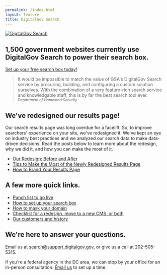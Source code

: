 ```yaml
---
permalink: /index.html
layout: feature
title: DigitalGov Search
---
```

<article class="article feature">
<div class="banner">
  <a href="/">
    <img src="http://f22818b4dfc10241d8a3-f1564c64756a8cfee25b6b19953b1d23.r31.cf2.rackcdn.com/digitalgov_search_logo.png" alt="DigitalGov Search" />
  </a>
</div>

<h1>1,500 government websites currently use DigitalGov&nbsp;Search to power their search box.</h1>

<div class='signup-wrapper'>
  <a href="http://search.usa.gov/signup" class="btn btn-primary btn-large">Set up your free search box today!</a>
</div>

<blockquote>It would be impossible to match the value of GSA's DigitalGov Search service by procuring, building, and configuring a custom solution ourselves. With the combination of a very feature-rich search service and knowledgable staff, this is by far the best search tool ever.
<small><cite>Department of Homeland Security</cite></small>
</blockquote>

## We've redesigned our results page!

Our search results page was long overdue for a facelift. So, to improve searchers' experience on your site, we've redesigned it. We've kept an eye on industry best practices and we analyzed our search data to make data-driven decisions. Read the posts below to learn more about the redesign, why we did it, and how you can make the most of it.

 * <a href="/blog/serp-redesign.html">Our Redesign: Before and After</a>
 * <a href="/blog/serp-redesign-tips.html">Tips to Make the Most of the Newly Redesigned Results Page</a>
 * <a href="/manual/brand.html">How to Brand Your Results Page</a>

## A few more quick links.

 * <a href="/blog/go-live.html">Punch list to go live</a>
 * <a href="/manual/index.html">How to set up your search box</a>
 * <a href="/manual/cname.html">How to mask your domain</a>
 * <a href="/blog/redesign.html">Checklist for a redesign, move to a new CMS, or both</a>
 * <a href="/customers.html">Our customers and history</a>

## We're here to answer your questions.

Email us at <search@support.digitalgov.gov>, or give us a call at 202-505-5315.

If you're a federal agency in the DC area, we can stop by your office for an in-person consultation. [Email us](mailto:search@support.digitalgov.gov) to set up a time.

</article>